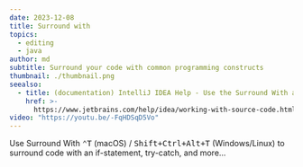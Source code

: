 ```yaml
---
date: 2023-12-08
title: Surround with
topics:
  - editing
  - java
author: md
subtitle: Surround your code with common programming constructs
thumbnail: ./thumbnail.png
seealso:
  - title: (documentation) IntelliJ IDEA Help - Use the Surround With action
    href: >-
      https://www.jetbrains.com/help/idea/working-with-source-code.html#use-the-surround-with-action
video: "https://youtu.be/-FqHDSqD5Vo"
---
```


Use Surround With <kbd>⌃T</kbd> (macOS) / <kbd>Shift+Ctrl+Alt+T</kbd> (Windows/Linux) to surround code with an if-statement, try-catch, and more...
